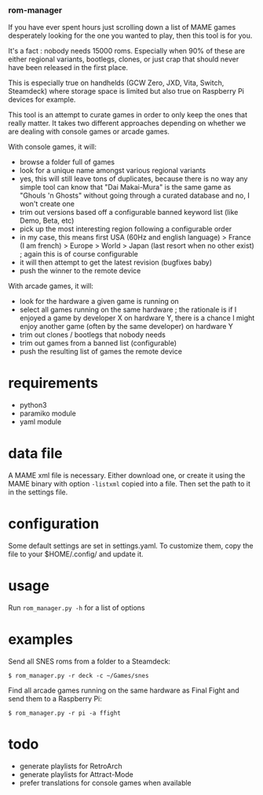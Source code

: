 ### rom-manager
If you have ever spent hours just scrolling down a list of MAME games desperately looking for the one you wanted to play, then this tool is for you.

It's a fact : nobody needs 15000 roms. Especially when 90% of these are either regional variants, bootlegs, clones, or just crap that should never have been released in the first place.

This is especially true on handhelds (GCW Zero, JXD, Vita, Switch, Steamdeck) where storage space is limited but also true on Raspberry Pi devices for example.

This tool is an attempt to curate games in order to only keep the ones that really matter.
It takes two different approaches depending on whether we are dealing with console games or arcade games.

With console games, it will:
 - browse a folder full of games
 - look for a unique name amongst various regional variants
 - yes, this will still leave tons of duplicates, because there is no way any simple tool can know that "Dai Makai-Mura" is the same game as "Ghouls 'n Ghosts" without going through a curated database and no, I won't create one
 - trim out versions based off a configurable banned keyword list (like Demo, Beta, etc)
 - pick up the most interesting region following a configurable order
 - in my case, this means first USA (60Hz and english language) > France (I am french) > Europe > World > Japan (last resort when no other exist) ; again this is of course configurable
 - it will then attempt to get the latest revision (bugfixes baby)
 - push the winner to the remote device

With arcade games, it will:
 - look for the hardware a given game is running on
 - select all games running on the same hardware ; the rationale is if I enjoyed a game by developer X on hardware Y, there is a chance I might enjoy another game (often by the same developer) on hardware Y
 - trim out clones / bootlegs that nobody needs
 - trim out games from a banned list (configurable)
 - push the resulting list of games the remote device

# requirements
- python3
- paramiko module
- yaml module

# data file
A MAME xml file is necessary. Either download one, or create it using the MAME binary with option `-listxml` copied into a file. Then set the path to it in the settings file.

# configuration
Some default settings are set in settings.yaml. To customize them, copy the file to your $HOME/.config/ and update it.

# usage
Run `rom_manager.py -h` for a list of options

# examples
Send all SNES roms from a folder to a Steamdeck:
```
$ rom_manager.py -r deck -c ~/Games/snes
```
Find all arcade games running on the same hardware as Final Fight and send them to a Raspberry Pi:
```
$ rom_manager.py -r pi -a ffight
```

# todo
- generate playlists for RetroArch
- generate playlists for Attract-Mode
- prefer translations for console games when available
